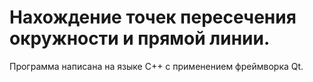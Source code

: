 # Нахождение точек пересечения окружности и прямой линии.

Программа написана на языке C++ с применением фреймворка Qt.



